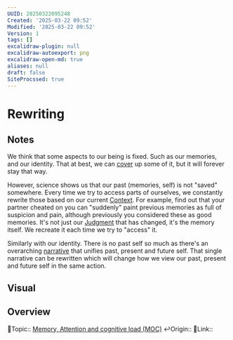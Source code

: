 ```yaml
---
UUID: 20250322095248
Created: '2025-03-22 09:52'
Modified: '2025-03-22 09:52'
Version: 1
tags: []
excalidraw-plugin: null
excalidraw-autoexport: png
excalidraw-open-md: true
aliases: null
draft: false
SiteProcssed: true
---
```

# Rewriting

## Notes

We think that some aspects to our being is fixed. Such as our memories, and our identity. That at best, we can [cover](/notes/layering.md) up some of it, but it will forever stay that way.

However, science shows us that our past (memories, self) is not "saved" somewhere. Every time we try to access parts of ourselves, we constantly rewrite those based on our current [Context](/notes/context.md). For example, find out that your partner cheated on you can "suddenly" paint previous memories as full of suspicion and pain, although previously you considered these as good memories. It's not just our [Judgment](/notes/judgment.md) that has changed, it's the memory itself. We recreate it each time we try to "access" it.

Similarly with our identity. There is no past self so much as there's an overarching [narrative](/notes/narratives.md) that unifies past, present and future self. That single narrative can be rewritten which will change how we view our past, present and future self in the same action.


## Visual


## Overview
🔼Topic:: [Memory, Attention and cognitive load (MOC)](/mocs/memory-attention-and-cognitive-load-moc.md)
↩️Origin::
🔗Link:: 



